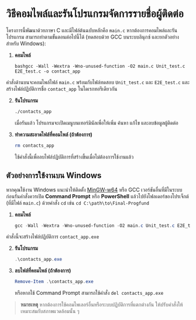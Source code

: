  # วิธีคอมไพล์และรันโปรแกรมจัดการรายชื่อผู้ติดต่อ
 
 โครงการนี้พัฒนาด้วยภาษา C และมีไฟล์ต้นฉบับหลักคือ `main.c` หากต้องการคอมไพล์และรันโปรแกรม สามารถทำตามขั้นตอนต่อไปนี้ได้ (ทดสอบด้วย GCC บนระบบลินุกซ์ และยกตัวอย่างสำหรับ Windows):
 
 1. **คอมไพล์**
    ```
    bashgcc -Wall -Wextra -Wno-unused-function -O2 main.c Unit_test.c E2E_test.c -o contact_app
    ```
   คำสั่งด้านบนจะคอมไพล์ไฟล์ `main.c` พร้อมกับไฟล์ทดสอบ `Unit_test.c` และ `E2E_test.c` และสร้างไฟล์ปฏิบัติการชื่อ `contact_app` ในไดเรกทอรีเดียวกัน
 
 2. **รันโปรแกรม**
    ```bash
    ./contacts_app
    ```
    เมื่อรันแล้ว โปรแกรมจะเปิดเมนูบนเทอร์มินัลเพื่อให้เพิ่ม ค้นหา แก้ไข และลบข้อมูลผู้ติดต่อ
 
 3. **ทำความสะอาดไฟล์ที่คอมไพล์ (ถ้าต้องการ)**
    ```bash
    rm contacts_app
    ```
    ใช้คำสั่งนี้เพื่อลบไฟล์ปฏิบัติการที่สร้างขึ้นเมื่อไม่ต้องการใช้งานแล้ว
 
 ## ตัวอย่างการใช้งานบน Windows
 
 หากคุณใช้งาน Windows แนะนำให้ติดตั้ง [MinGW-w64](https://www.mingw-w64.org/) หรือ GCC เวอร์ชันอื่นที่มีในระบบ ก่อนรันคำสั่งควรเปิด **Command Prompt** หรือ **PowerShell** แล้วไปยังโฟลเดอร์ของโปรเจ็กต์ (ที่มีไฟล์ `main.c`) ด้วยคำสั่ง `cd` เช่น `cd C:\path\to\Final-Progfund`
 
 1. **คอมไพล์**
    ```powershell
    gcc -Wall -Wextra -Wno-unused-function -O2 main.c Unit_test.c E2E_test.c -o contact_app.exe
    ```
   คำสั่งนี้จะสร้างไฟล์ปฏิบัติการ `contact_app.exe`
 
 2. **รันโปรแกรม**
    ```powershell
    .\contacts_app.exe
    ```
 
 3. **ลบไฟล์ที่คอมไพล์ (ถ้าต้องการ)**
    ```powershell
    Remove-Item .\contacts_app.exe
    ```
 
    หรือหากใช้ Command Prompt สามารถใช้คำสั่ง `del contacts_app.exe`
 
 > **หมายเหตุ** หากต้องการใช้คอมไพเลอร์อื่นหรือระบบปฏิบัติการที่แตกต่างกัน ให้ปรับคำสั่งให้เหมาะสมกับสภาพแวดล้อมนั้น ๆ
